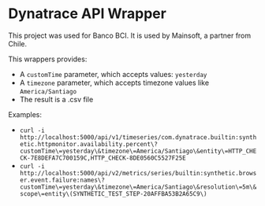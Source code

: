 # Dynatrace API Wrapper

This project was used for Banco BCI. It is used by Mainsoft, a partner from Chile.

This wrappers provides:

* A `customTime` parameter, which accepts values: `yesterday`
* A `timezone` parameter, which accepts timezone values like `America/Santiago`
* The result is a .csv file

Examples:

* `curl -i  http://localhost:5000/api/v1/timeseries/com.dynatrace.builtin:synthetic.httpmonitor.availability.percent\?customTime\=yesterday\&timezone\=America/Santiago\&entity\=HTTP_CHECK-7E8DEFA7C700159C,HTTP_CHECK-8DE0560C5527F25E`
* `curl -i  http://localhost:5000/api/v2/metrics/series/builtin:synthetic.browser.event.failure:names\?customTime\=yesterday\&timezone\=America/Santiago\&resolution\=5m\&scope\=entity\(SYNTHETIC_TEST_STEP-20AFFBA53B2A65C9\)`